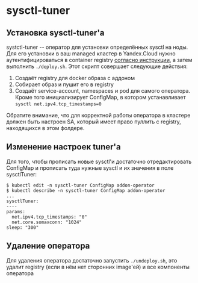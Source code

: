 # sysctl-tuner

## Установка sysctl-tuner'а

systctl-tuner -- оператор для установки определённых sysctl на ноды. Для его установки в ваш managed кластер в Yandex.Cloud нужно аутентифицироваться в container registry [согласно инструкции](https://cloud.yandex.ru/docs/container-registry/operations/authentication), а затем выполнить `./deploy.sh`. Этот скрипт совершает следующие действия:
1. Создаёт registry для docker образа с аддоном
2. Собирает образ и пушит его в registry
3. Создаёт service-account, namespaces и pod для самого оператора. Кроме того инициализирует ConfigMap, в котором устанавливает `sysctl net.ipv4.tcp_timestamps=0`

Обратите внимание, что для корректной работы оператора в кластере должен быть настроен SA, который имеет право пуллить с registry, находящихся в этом фолдере.

## Изменение настроек tuner'а

Для того, чтобы прописать новые sysctl'и достаточно отредактировать ConfigMap и прописать туда нужные sysctl и их значения в поле sysctlTuner:

```
$ kubectl edit -n sysctl-tuner ConfigMap addon-operator
$ kubectl describe -n sysctl-tuner ConfigMap addon-operator
...
sysctlTuner:
----
params:
  net.ipv4.tcp_timestamps: "0"
  net.core.somaxconn: "1024"
sleep: "300"

```

## Удаление оператора

Для удаления оператора достаточно запустить `./undeploy.sh`, это удалит registry (если в нём нет сторонних image'ей) и все компоненты оператора

